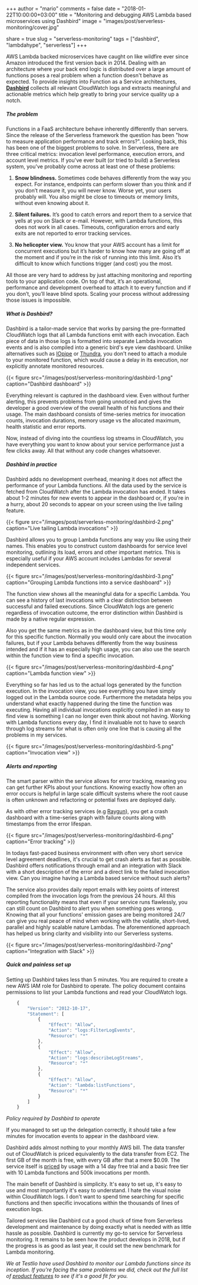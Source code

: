 +++
author = "mario"
comments = false
date = "2018-01-22T10:00:00+03:00"
title = "Monitoring and debugging AWS Lambda based microservices using Dashbird"
image = "images/post/serverless-monitoring/cover.jpg"

share = true
slug = "serverless-monitoring"
tags = ["dashbird", "lambdahype", "serverless"]
+++

AWS Lambda backed microservices have caught on like wildfire ever since Amazon introduced the first version back in 2014. Dealing with an architecture where your back end logic is distributed over a large amount of functions poses a real problem when a function doesn't behave as expected. To provide insights into Function as a Service architectures, **[Dashbird](https://www.dashbird.io/)** collects all relevant CloudWatch logs and extracts meaningful and actionable metrics which help greatly to bring your service quality up a notch.

<!--more-->

##### The problem

Functions in a FaaS architecture behave inherently differently than servers. Since the release of the Serverless framework the question has been "how to measure application performance and track errors?". Looking back, this has been one of the biggest problems to solve. In Serverless, there are three critical metrics: invocation level performance, execution errors, and account level metrics. If you've ever built (or tried to build) a Serverless system, you've probably come across at least one of these problems:

1. **Snow blindness.** Sometimes code behaves differently from the way you expect. For instance, endpoints can perform slower than you think and if you don’t measure it, you will never know. Worse yet, your users probably will. You also might be close to timeouts or memory limits, without even knowing about it.

2. **Silent failures.** It’s good to catch errors and report them to a service that yells at you on Slack or e-mail. However, with Lambda functions, this does not work in all cases. Timeouts, configuration errors and early exits are not reported to error tracking services.

3. **No helicopter view.** You know that your AWS account has a limit for concurrent executions but it’s harder to know how many are going off at the moment and if you’re in the risk of running into this limit. Also it’s difficult to know which functions trigger (and cost) you the most.

All those are very hard to address by just attaching monitoring and reporting tools to your application code. On top of that, it’s an operational, performance and development overhead to attach it to every function and if you don’t, you’ll leave blind spots. Scaling your process without addressing those issues is impossible.

##### What is Dashbird?

Dashbird is a tailor-made service that works by parsing the pre-formatted CloudWatch logs that all Lambda functions emit with each invocation. Each piece of data in those logs is formatted into separate Lambda invocation events and is also compiled into a generic bird's eye view dashboard. Unlike alternatives such as [IOpipe](https://www.iopipe.com/) or [Thundra](https://www.thundra.io/), you don't need to attach a module to your monitored function, which would cause a delay in its execution, nor explicitly annotate monitored resources.

{{< figure src="/images/post/serverless-monitoring/dashbird-1.png" caption="Dashbird dashboard" >}}

Everything relevant is captured in the dashboard view. Even without further alerting, this prevents problems from going unnoticed and gives the developer a good overview of the overall health of his functions and their usage. The main dashboard consists of time-series metrics for invocation counts, invocation durations, memory usage vs the allocated maximum, health statistic and error reports.

Now, instead of diving into the countless log streams in CloudWatch, you have everything you want to know about your service performance just a few clicks away. All that without any code changes whatsoever.

##### Dashbird in practice

Dashbird adds no development overhead, meaning it does not affect the performance of your Lambda functions. All the data used by the service is fetched from CloudWatch after the Lambda invocation has ended. It takes about 1-2 minutes for new events to appear in the dashboard or, if you're in a hurry, about 20 seconds to appear on your screen using the live tailing feature.

{{< figure src="/images/post/serverless-monitoring/dashbird-2.png" caption="Live tailing Lambda invocations" >}}

Dashbird allows you to group Lambda functions any way you like using their names. This enables you to construct custom dashboards for service level monitoring, outlining its load, errors and other important metrics. This is especially useful if your AWS account includes Lambdas for several independent services.

{{< figure src="/images/post/serverless-monitoring/dashbird-3.png" caption="Grouping Lambda functions into a service dashboard" >}}

The function view shows all the meaningful data for a specific Lambda. You can see a history of last invocations with a clear distinction between successful and failed executions. Since CloudWatch logs are generic regardless of invocation outcome, the error distinction within Dashbird is made by a native regular expression.

Also you get the same metrics as in the dashboard view, but this time only for this specific function. Normally you would only care about the invocation failures, but if your Lambda behaves differently from the way business intended and if it has an especially high usage, you can also use the search within the function view to find a specific invocation.

{{< figure src="/images/post/serverless-monitoring/dashbird-4.png" caption="Lambda function view" >}}

Everything so far has led us to the actual logs generated by the function execution. In the invocation view, you see everything you have simply logged out in the Lambda source code. Furthermore the metadata helps you understand what exactly happened during the time the function was executing. Having all individual invocations explicitly compiled in an easy to find view is something I can no longer even think about not having. Working with Lambda functions every day, I find it invaluable not to have to search through log streams for what is often only one line that is causing all the problems in my services.

{{< figure src="/images/post/serverless-monitoring/dashbird-5.png" caption="Invocation view" >}}

##### Alerts and reporting

The smart parser within the service allows for error tracking, meaning you can get further KPIs about your functions. Knowing exactly how often an error occurs is helpful in large scale difficult systems where the root cause is often unknown and refactoring or potential fixes are deployed daily.

As with other error tracking services (e.g [Raygun](https://raygun.com/)), you get a crash dashboard with a time-series graph with failure counts along with timestamps from the error lifespan.

{{< figure src="/images/post/serverless-monitoring/dashbird-6.png" caption="Error tracking" >}}

In todays fast-paced business environment with often very short service level agreement deadlines, it's crucial to get crash alerts as fast as possible. Dashbird offers notifications through email and an integration with Slack with a short description of the error and a direct link to the failed invocation view. Can you imagine having a Lambda based service without such alerts?

The service also provides daily report emails with key points of interest compiled from the invocation logs from the previous 24 hours. All this reporting functionality means that even if your service runs flawlessly, you can still count on Dashbird to alert you when something goes wrong. Knowing that all your functions' emission gases are being monitored 24/7 can give you real peace of mind when working with the volatile, short-lived, parallel and highly scalable nature Lambdas. The aforementioned approach has helped us bring clarity and visibility into our Serverless systems.

{{< figure src="/images/post/serverless-monitoring/dashbird-7.png" caption="Integration with Slack" >}}

##### Quick and painless set up

Setting up Dashbird takes less than 5 minutes. You are required to create a new AWS IAM role for Dashbird to operate. The policy document contains permissions to list your Lambda functions and read your CloudWatch logs.

```js
    {
        "Version": "2012-10-17",
        "Statement": [
            {
                "Effect": "Allow",
                "Action": "logs:FilterLogEvents",
                "Resource": "*"
            },
            {
                "Effect": "Allow",
                "Action": "logs:describeLogStreams",
                "Resource": "*"
            },
            {
                "Effect": "Allow",
                "Action": "lambda:listFunctions",
                "Resource": "*"
            }
        ]
    }
```
_Policy required by Dashbird to operate_

If you managed to set up the delegation correctly, it should take a few minutes for invocation events to appear in the dashboard view.

Dashbird adds almost nothing to your monthly AWS bill. The data transfer out of CloudWatch is priced equivalently to the data transfer from EC2. The first GB of the month is free, with every GB after that a mere $0.09. The service itself is [priced](https://dashbird.io/pricing/) by usage with a 14 day free trial and a basic free tier with 10 Lambda functions and 500k invocations per month.

The main benefit of Dashbird is simplicity. It's easy to set up, it's easy to use and most importantly it's easy to understand. I hate the visual noise within CloudWatch logs. I don't want to spend time searching for specific functions and then specific invocations within the thousands of lines of execution logs.

Tailored services like Dashbird cut a good chuck of time from Serverless development and maintenance by doing exactly what is needed with as little hassle as possible. Dashbird is currently my go-to service for Serverless monitoring. It remains to be seen how the product develops in 2018, but if the progress is as good as last year, it could set the new benchmark for Lambda monitoring.


_We at Testlio have used Dashbird to monitor our Lambda functions since its inception. If you're facing the same problems we did, check out the full list of [product features](https://dashbird.io/features/) to see if it's a good fit for you._

